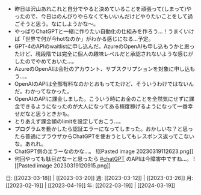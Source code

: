 - 昨日は沢山あれこれと自分でやると決めていることを頑張って(しまって)やったので、今日はのんびりやらなくてもいいんだけどやりたいことをして過ごそうと思う。なにしようかな～。
- やっぱりChatGPTと一緒に作りたい自動化の仕組みを作ろう…！うまくいけば「世界で何が今hotなのか」がわかる感じになる…予定。
- GPT-4のAPIのwaitlistに申し込んだ。AzureのOpenAIも申し込もうかと思ったけど、現段階では完全に個人の趣味レベルだと承認されないような感じがしたのでやめておいた…。
- AzureのOpenAIは会社のアカウント、サブスクリプションを対象に申し込もう…。
- OpenAIのAPIは全部有料なのかとおもってたけど、そういうわけではないんだ。わかってなかった。
- OpenAIのAPIに課金しました。こういう時にお金のことを全然気にせずに課金できるようになったのが大人になってある程度稼げるようになって一番幸せだなと思うときかも。
- とりあえず課金額のlimitを設定しておこう…。
- プログラムを動かしたら認証エラーになってしまった。おかしいな？と思ったら普通にブラウザからChatGPTを使おうとしてもレスポンス返ってこないな。あれれ。
- ChatGPT側のエラーなのかな…。
  ![[Pasted image 20230319112623.png]]
- 何回やっても駄目だなーと思ったら [#chatGPT](https://twitter.com/hashtag/chatGPT?src=hashtag_click) のAPIは今障害中ですね…。
  ![[Pasted image 20230319120915.png]]

日: [[2023-03-18]] | [[2023-03-20]]
週: [[2023-03-12]] | [[2023-03-26]]
月: [[2023-02-19]] | [[2023-04-19]]
年: [[2022-03-19]] | [[2024-03-19]]